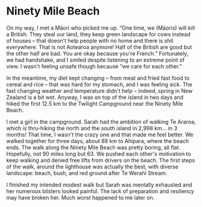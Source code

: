 # Ninety Mile Beach

On my way, I met a Māori who picked me up. “One time, we (Māoris) will kill a British. They steal our land, they keep green landscape for cows instead of houses – that doesn't help people with no home and there is shit everywhere. That is not Aotearoa anymore! Half of the British are good but the other half are bad. You are okay because you're French.” Fortunately, we had handshake, and I smiled despite listening to an extreme point of view. I wasn't feeling unsafe though because “we care for each other.”

In the meantime, my diet kept changing – from meat and fried fast food to cereal and rice – that was hard for my stomach, and I was feeling sick. The fast changing weather and temperature didn't help – indeed, spring in New Zealand is a bit wet. Anyway, I was on top of the island in two days and hiked the first 12.5 km to the Twilight Campground near the Ninety Mile Beach.

I met a girl in the campground. Sarah had the ambition of walking Te Araroa, which is thru-hiking the north and the south island in 2,998 km... in 3 months! That time, I wasn't the crazy one and that made me feel better. We walked together for three days, about 89 km to Ahipara, where the beach ends. The walk along the Ninety Mile Beach was pretty boring, all flat. Hopefully, not 90 miles long but 63. We pushed each other's motivation to keep walking and denied free lifts from drivers on the beach. The first steps of the walk, around the lighthouse was actually the best, with diverse landscape: beach, bush, and red ground after Te Werahi Stream.

I finished my intended modest walk but Sarah was mentally exhausted and her numerous blisters looked painful. The lack of preparation and resiliency may have broken her. Much worst happened to me later on.
